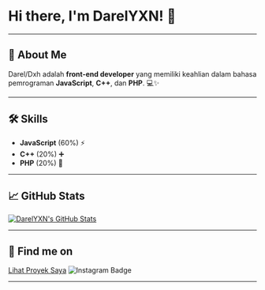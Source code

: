 # Hi there, I'm DarelYXN! 👋

---

## 🚀 About Me
Darel/Dxh adalah **front-end developer** yang memiliki keahlian dalam bahasa pemrograman **JavaScript**, **C++**, dan **PHP**. 💻✨

---

## 🛠️ Skills
- **JavaScript** (60%) ⚡
- **C++** (20%) ➕
- **PHP** (20%) 🐘

---

## 📈 GitHub Stats
[![DarelYXN's GitHub Stats](https://github-readme-stats.vercel.app/api?username=DarelYXN&show_icons=true&theme=radical)](https://github.com/DarelYXN)

---

## 📲 Find me on
<a href="https://instagram.com/darel_yxn" target="_blank">
<a href="darell.my.id" class="button">Lihat Proyek Saya</a>
  <img src="https://img.shields.io/badge/Instagram-E4405F?logo=instagram&logoColor=white&style=for-the-badge" alt="Instagram Badge"/>
</a>

---
